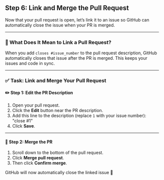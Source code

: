 ## Step 6: Link and Merge the Pull Request

Now that your pull request is open, let’s link it to an issue so GitHub can automatically close the issue when your PR is merged.

---

### 🔗 What Does It Mean to Link a Pull Request?

When you add `closes #issue_number` to the pull request description, GitHub automatically closes that issue after the PR is merged. This keeps your issues and code in sync.

---

### ✅ Task: Link and Merge Your Pull Request

#### ✏️ Step 1: Edit the PR Description
1. Open your pull request.
2. Click the **Edit** button near the PR description.
3. Add this line to the description (replace `1` with your issue number): "close #1"
4. Click **Save**.

---

#### 🔀 Step 2: Merge the PR
1. Scroll down to the bottom of the pull request.
2. Click **Merge pull request**.
3. Then click **Confirm merge**.

GitHub will now automatically close the linked issue 🎉


